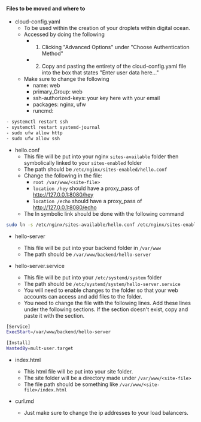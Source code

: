 #### Files to be moved and where to 
- cloud-config.yaml 
	- To be used within the creation of your droplets within digital ocean. 
	- Accessed by doing the following
		- 1) Clicking "Advanced Options" under "Choose Authentication Method"
		- 2) Copy and pasting the entirety of the cloud-config.yaml file into the box that states "Enter user data here..."
	- Make sure to change the following
		- name: web
		- primary_Group: web
		- ssh-authorized-keys: your key here with your email 
		- packages: nginx, ufw
		- runcmd:
```bash
- systemctl restart ssh
- systemctl restart systemd-journal
- sudo ufw allow http
- sudo ufw allow ssh
```
	
- hello.conf
	- This file will be put into your nginx `sites-available` folder then symbolically linked to your `sites-enabled` folder
	- The path should be `/etc/nginx/sites-enabled/hello.conf`
	- Change the following in the file:
		- `root /var/www/<site-file>`
		- `location /hey` should have a proxy_pass of http://127.0.0.1:8080/hey
		- `location /echo` should have a proxy_pass of http://127.0.0.1:8080/echo
	- The ln symbolic link should be done with the following command 
```bash
sudo ln -s /etc/nginx/sites-available/hello.conf /etc/nginx/sites-enabled
```

- hello-server
	- This file will be put into your backend folder in `/var/www`
	- The path should be `/var/www/backend/hello-server`

- hello-server.service 
	- This file will be put into your `/etc/systemd/system` folder 
	- The path should be `/etc/systemd/system/hello-server.service`
	- You will need to enable changes to the folder so that your web accounts can access and add files to the folder. 
	- You need to change the file with the following lines. Add these lines under the following sections. If the section doesn't exist, copy and paste it with the section.
```bash
[Service]
ExecStart=/var/www/backend/hello-server

[Install]
WantedBy=mult-user.target
```

- index.html 
	- This html file will be put into your site folder. 
	- The site folder will be a directory made under `/var/www/<site-file>`
	- The file path should be something like `/var/www/<site-file>/index.html`

- curl.md
	- Just make sure to change the ip addresses to your load balancers. 